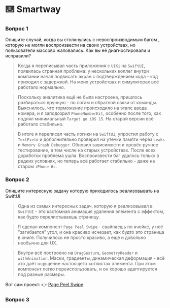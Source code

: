 # ⌨️ Smartway

### Вопрос 1
Опишите случай, когда вы столкнулись с невоспроизводимым багом , которую не могли воспроизвести на своих устройствах, но пользователи массово жаловались. Как вы её диагностировали и исправили?

> Когда я переписывал часть приложения с `UIKi` на `SwiftUI`, появилась странная проблема: у нескольких коллег внутри компании начал подвисать экран с подтверждением кода - код приходил с задержкой. На моих устройствах и симуляторах всё работало нормально.

> Поскольку аналитика ещё не была настроена, пришлось разбираться вручную - по логам и обратной связи от команды. Выяснилось, что торможение происходило на этапе ввода номера, и я заподозрил `PhoneNumberKit`, особенно после того, как поднял минимальный `Target до iOS 15`. На старой версии всё работало стабильно.

> В итоге я переписал часть логики на `SwiftUI`, упростил работу с `TextField` и дополнительно проверил на утечки памяти через `Leaks` и `Memory Graph Debugger`. Обновил зависимости и провёл ручное тестирование, в том числе на старых устройствах.
После всех доработок проблема ушла. Воспроизвести баг удалось только в редких условиях, но теперь всё работает стабильно - даже на старом `iPhone 6s`.

### Вопрос 2
Опишите интересную задачу которую приходилось реализовывать на SwiftUI

> Одна из самых интересных задач, которую я реализовывал в `SwiftUI` - это кастомная анимация удаления элемента с эффектом, как будто перелистываешь страницу.

> Я сделал компонент `Page Peel Swipe` - свайпаешь по ячейке, у неё "загибается" угол, и она красиво исчезает, как будто это страница в книге. Получилось не просто красиво, а ещё и довольно необычно для UX.

> Внутри всё построено на `DragGesture`, `GeometryReader` и `withAnimation`.
> Маски, градиенты, динамическая деформация - всё это даёт ощущение настоящего «отлиста» элемента. При этом компонент легко переиспользовать, и он хорошо адаптируется под разные размеры.

Вот сам проект:
👉 [Page Peel Swipe](https://rickandmortyapi.com/)

### Вопрос 3



